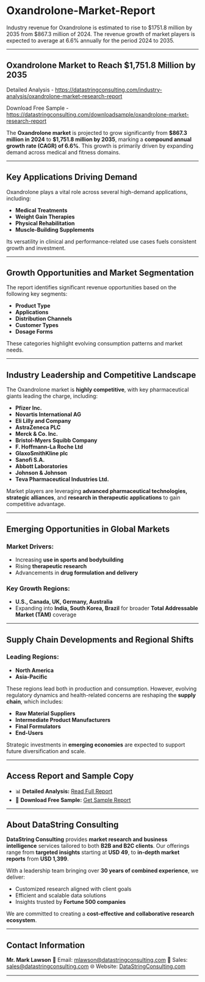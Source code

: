 # Oxandrolone-Market-Report

Industry revenue for Oxandrolone is estimated to rise to $1751.8 million by 2035 from $867.3 million of 2024. The revenue growth of market players is expected to average at 6.6% annually for the period 2024 to 2035.

---

## **Oxandrolone Market to Reach \$1,751.8 Million by 2035**

Detailed Analysis - https://datastringconsulting.com/industry-analysis/oxandrolone-market-research-report

Download Free Sample - https://datastringconsulting.com/downloadsample/oxandrolone-market-research-report

The **Oxandrolone market** is projected to grow significantly from **\$867.3 million in 2024** to **\$1,751.8 million by 2035**, marking a **compound annual growth rate (CAGR) of 6.6%**. This growth is primarily driven by expanding demand across medical and fitness domains.

---

## **Key Applications Driving Demand**

Oxandrolone plays a vital role across several high-demand applications, including:

* **Medical Treatments**
* **Weight Gain Therapies**
* **Physical Rehabilitation**
* **Muscle-Building Supplements**

Its versatility in clinical and performance-related use cases fuels consistent growth and investment.

---

## **Growth Opportunities and Market Segmentation**

The report identifies significant revenue opportunities based on the following key segments:

* **Product Type**
* **Applications**
* **Distribution Channels**
* **Customer Types**
* **Dosage Forms**

These categories highlight evolving consumption patterns and market needs.

---

## **Industry Leadership and Competitive Landscape**

The Oxandrolone market is **highly competitive**, with key pharmaceutical giants leading the charge, including:

* **Pfizer Inc.**
* **Novartis International AG**
* **Eli Lilly and Company**
* **AstraZeneca PLC**
* **Merck & Co. Inc.**
* **Bristol-Myers Squibb Company**
* **F. Hoffmann-La Roche Ltd**
* **GlaxoSmithKline plc**
* **Sanofi S.A.**
* **Abbott Laboratories**
* **Johnson & Johnson**
* **Teva Pharmaceutical Industries Ltd.**

Market players are leveraging **advanced pharmaceutical technologies, strategic alliances**, and **research in therapeutic applications** to gain competitive advantage.

---

## **Emerging Opportunities in Global Markets**

### **Market Drivers:**

* Increasing **use in sports and bodybuilding**
* Rising **therapeutic research**
* Advancements in **drug formulation and delivery**

### **Key Growth Regions:**

* **U.S., Canada, UK, Germany, Australia**
* Expanding into **India, South Korea, Brazil** for broader **Total Addressable Market (TAM)** coverage

---

## **Supply Chain Developments and Regional Shifts**

### **Leading Regions:**

* **North America**
* **Asia-Pacific**

These regions lead both in production and consumption. However, evolving regulatory dynamics and health-related concerns are reshaping the **supply chain**, which includes:

* **Raw Material Suppliers**
* **Intermediate Product Manufacturers**
* **Final Formulators**
* **End-Users**

Strategic investments in **emerging economies** are expected to support future diversification and scale.

---

## **Access Report and Sample Copy**

* 📊 **Detailed Analysis:** [Read Full Report](https://datastringconsulting.com/industry-analysis/oxandrolone-market-research-report)
* 📄 **Download Free Sample:** [Get Sample Report](https://datastringconsulting.com/downloadsample/oxandrolone-market-research-report)

---

## **About DataString Consulting**

**DataString Consulting** provides **market research and business intelligence** services tailored to both **B2B and B2C clients**. Our offerings range from **targeted insights** starting at **USD 49**, to **in-depth market reports** from **USD 1,399**.

With a leadership team bringing over **30 years of combined experience**, we deliver:

* Customized research aligned with client goals
* Efficient and scalable data solutions
* Insights trusted by **Fortune 500 companies**

We are committed to creating a **cost-effective and collaborative research ecosystem**.

---

## **Contact Information**

**Mr. Mark Lawson**
📧 Email: [mlawson@datastringconsulting.com](mailto:mlawson@datastringconsulting.com)
📧 Sales: [sales@datastringconsulting.com](mailto:sales@datastringconsulting.com)
🌐 Website: [DataStringConsulting.com](https://datastringconsulting.com)

---
